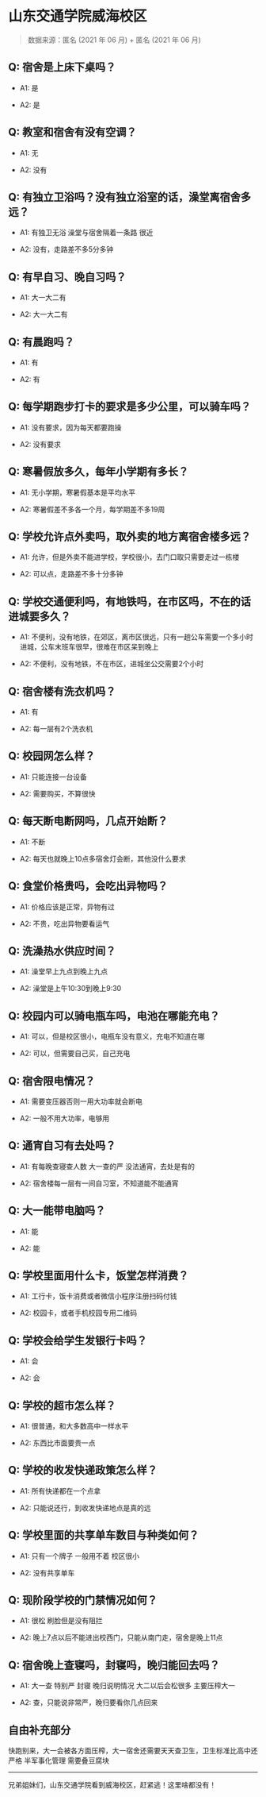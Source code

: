 # 山东交通学院威海校区

> 数据来源：匿名 (2021 年 06 月) + 匿名 (2021 年 06 月)

## Q: 宿舍是上床下桌吗？

- A1: 是

- A2: 是

## Q: 教室和宿舍有没有空调？

- A1: 无

- A2: 没有

## Q: 有独立卫浴吗？没有独立浴室的话，澡堂离宿舍多远？

- A1: 有独卫无浴 澡堂与宿舍隔着一条路 很近

- A2: 没有，走路差不多5分多钟

## Q: 有早自习、晚自习吗？

- A1: 大一大二有

- A2: 大一大二有

## Q: 有晨跑吗？

- A1: 有

- A2: 有

## Q: 每学期跑步打卡的要求是多少公里，可以骑车吗？

- A1: 没有要求，因为每天都要跑操

- A2: 没有要求

## Q: 寒暑假放多久，每年小学期有多长？

- A1: 无小学期，寒暑假基本是平均水平

- A2: 寒暑假差不多各一个月，每学期差不多19周

## Q: 学校允许点外卖吗，取外卖的地方离宿舍楼多远？

- A1: 允许，但是外卖不能进学校，学校很小，去门口取只需要走过一栋楼

- A2: 可以点，走路差不多十分多钟

## Q: 学校交通便利吗，有地铁吗，在市区吗，不在的话进城要多久？

- A1: 不便利，没有地铁，在郊区，离市区很远，只有一趟公车需要一个多小时进城，公车末班车很早，很难在市区呆到晚上

- A2: 不便利，没有地铁，不在市区，进城坐公交需要2个小时

## Q: 宿舍楼有洗衣机吗？

- A1: 有

- A2: 每一层有2个洗衣机

## Q: 校园网怎么样？

- A1: 只能连接一台设备

- A2: 需要购买，不算很快

## Q: 每天断电断网吗，几点开始断？

- A1: 不断

- A2: 每天也就晚上10点多宿舍灯会断，其他没什么要求

## Q: 食堂价格贵吗，会吃出异物吗？

- A1: 价格应该是正常，异物有过

- A2: 不贵，吃出异物要看运气

## Q: 洗澡热水供应时间？

- A1: 澡堂早上九点到晚上九点

- A2: 澡堂是上午10:30到晚上9:30

## Q: 校园内可以骑电瓶车吗，电池在哪能充电？

- A1: 可以，但是校区很小，电瓶车没有意义，充电不知道在哪

- A2: 可以，但需要自己买，自己充电

## Q: 宿舍限电情况？

- A1: 需要变压器否则一用大功率就会断电

- A2: 一般不用大功率，电够用

## Q: 通宵自习有去处吗？

- A1: 有每晚查寝查人数  大一查的严 没法通宵，去处是有的

- A2: 宿舍楼每一层有一间自习室，不知道能不能通宵

## Q: 大一能带电脑吗？

- A1: 能

- A2: 能

## Q: 学校里面用什么卡，饭堂怎样消费？

- A1: 工行卡，饭卡消费或者微信小程序注册扫码付钱

- A2: 校园卡，或者手机校园专用二维码

## Q: 学校会给学生发银行卡吗？

- A1: 会

- A2: 会

## Q: 学校的超市怎么样？

- A1: 很普通，和大多数高中一样水平

- A2: 东西比市面要贵一点

## Q: 学校的收发快递政策怎么样？

- A1: 所有快递都在一个点拿

- A2: 只能说还行，到收发快递地点是真的远

## Q: 学校里面的共享单车数目与种类如何？

- A1: 只有一个牌子 一般用不着 校区很小

- A2: 没有共享单车

## Q: 现阶段学校的门禁情况如何？

- A1: 很松 刷脸但是没有阻拦

- A2: 晚上7点以后不能进出校西门，只能从南门走，宿舍是晚上11点

## Q: 宿舍晚上查寝吗，封寝吗，晚归能回去吗？

- A1: 大一查 特别严 封寝  晚归说明情况  大二以后会松很多 主要压榨大一

- A2: 查，只能说非常严，晚归要看你几点回来

## 自由补充部分

快跑别来，大一会被各方面压榨，大一宿舍还需要天天查卫生，卫生标准比高中还严格 半军事化管理  需要叠豆腐块

***

兄弟姐妹们，山东交通学院看到威海校区，赶紧逃！这里啥都没有！